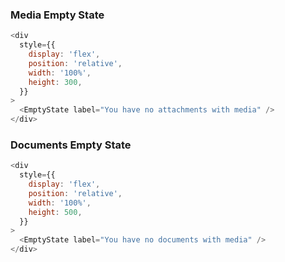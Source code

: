 ### Media Empty State

```js
<div
  style={{
    display: 'flex',
    position: 'relative',
    width: '100%',
    height: 300,
  }}
>
  <EmptyState label="You have no attachments with media" />
</div>
```

### Documents Empty State

```js
<div
  style={{
    display: 'flex',
    position: 'relative',
    width: '100%',
    height: 500,
  }}
>
  <EmptyState label="You have no documents with media" />
</div>
```
